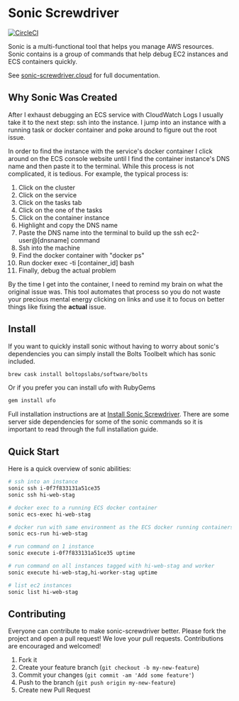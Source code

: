 # Sonic Screwdriver

[![CircleCI](https://circleci.com/gh/boltopslabs/sonic.svg?style=svg)](https://circleci.com/gh/boltopslabs/sonic)

Sonic is a multi-functional tool that helps you manage AWS resources. Sonic contains is a group of commands that help debug EC2 instances and ECS containers quickly.

See [sonic-screwdriver.cloud](http://sonic-screwdriver.cloud) for full documentation.

## Why Sonic Was Created

After I exhaust debugging an ECS service with CloudWatch Logs I usually take it to the next step: ssh into the instance. I jump into an instance with a running task or docker container and poke around to figure out the root issue.

In order to find the instance with the service's docker container I click around on the ECS console website until I find the container instance's DNS name and then paste it to the terminal. While this process is not complicated, it is tedious.  For example, the typical process is:

1. Click on the cluster
2. Click on the service
3. Click on the tasks tab
4. Click on the one of the tasks
5. Click on the container instance
6. Highlight and copy the DNS name
7. Paste the DNS name into the terminal to build up the ssh ec2-user@[dnsname] command
8. Ssh into the machine
9. Find the docker container with "docker ps"
10. Run docker exec -ti [container_id] bash
11. Finally, debug the actual problem

By the time I get into the container, I need to remind my brain on what the original issue was.  This tool automates that process so you do not waste your precious mental energy clicking on links and use it to focus on better things like fixing the **actual** issue.

## Install

If you want to quickly install sonic without having to worry about sonic's dependencies you can simply install the Bolts Toolbelt which has sonic included.

```sh
brew cask install boltopslabs/software/bolts
```

Or if you prefer you can install ufo with RubyGems

```sh
gem install ufo
```

Full installation instructions are at [Install Sonic Screwdriver](http://localhost:4000/docs/install/).  There are some server side dependencies for some of the sonic commands so it is important to read through the full installation guide.

## Quick Start

Here is a quick overview of sonic abilities:

```sh
# ssh into an instance
sonic ssh i-0f7f833131a51ce35
sonic ssh hi-web-stag

# docker exec to a running ECS docker container
sonic ecs-exec hi-web-stag

# docker run with same environment as the ECS docker running containers
sonic ecs-run hi-web-stag

# run command on 1 instance
sonic execute i-0f7f833131a51ce35 uptime

# run command on all instances tagged with hi-web-stag and worker
sonic execute hi-web-stag,hi-worker-stag uptime

# list ec2 instances
sonic list hi-web-stag
```

## Contributing

Everyone can contribute to make sonic-screwdriver better.  Please fork the project and open a pull request! We love your pull requests. Contributions are encouraged and welcomed!

1. Fork it
2. Create your feature branch (`git checkout -b my-new-feature`)
3. Commit your changes (`git commit -am 'Add some feature'`)
4. Push to the branch (`git push origin my-new-feature`)
5. Create new Pull Request
